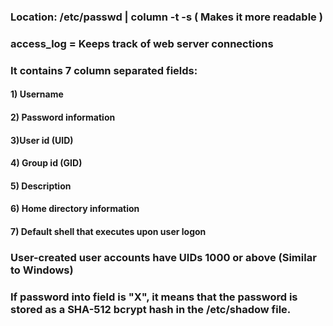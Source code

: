 ### Location: /etc/passwd | column -t -s ( Makes it more readable )

### access_log = Keeps track of web server connections

### It contains 7 column separated fields:

#### 1) Username

#### 2) Password information

#### 3)User id (UID)

#### 4) Group id (GID)

#### 5) Description

#### 6) Home directory information

#### 7) Default shell that executes upon user logon

### User-created user accounts have UIDs 1000 or above (Similar to Windows)

### If password into field is "X", it means that the password is stored as a SHA-512 bcrypt hash in the /etc/shadow file.
